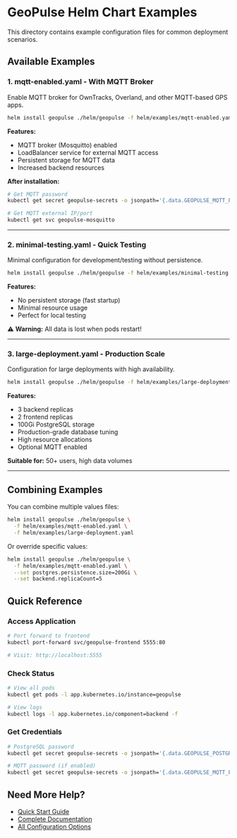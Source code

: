 # GeoPulse Helm Chart Examples

This directory contains example configuration files for common deployment scenarios.

## Available Examples

### 1. **mqtt-enabled.yaml** - With MQTT Broker

Enable MQTT broker for OwnTracks, Overland, and other MQTT-based GPS apps.

```bash
helm install geopulse ./helm/geopulse -f helm/examples/mqtt-enabled.yaml
```

**Features:**
- MQTT broker (Mosquitto) enabled
- LoadBalancer service for external MQTT access
- Persistent storage for MQTT data
- Increased backend resources

**After installation:**
```bash
# Get MQTT password
kubectl get secret geopulse-secrets -o jsonpath='{.data.GEOPULSE_MQTT_PASSWORD}' | base64 -d

# Get MQTT external IP/port
kubectl get svc geopulse-mosquitto
```

---

### 2. **minimal-testing.yaml** - Quick Testing

Minimal configuration for development/testing without persistence.

```bash
helm install geopulse ./helm/geopulse -f helm/examples/minimal-testing.yaml
```

**Features:**
- No persistent storage (fast startup)
- Minimal resource usage
- Perfect for local testing

⚠️ **Warning:** All data is lost when pods restart!

---

### 3. **large-deployment.yaml** - Production Scale

Configuration for large deployments with high availability.

```bash
helm install geopulse ./helm/geopulse -f helm/examples/large-deployment.yaml
```

**Features:**
- 3 backend replicas
- 2 frontend replicas
- 100Gi PostgreSQL storage
- Production-grade database tuning
- High resource allocations
- Optional MQTT enabled

**Suitable for:** 50+ users, high data volumes

---

## Combining Examples

You can combine multiple values files:

```bash
helm install geopulse ./helm/geopulse \
  -f helm/examples/mqtt-enabled.yaml \
  -f helm/examples/large-deployment.yaml
```

Or override specific values:

```bash
helm install geopulse ./helm/geopulse \
  -f helm/examples/mqtt-enabled.yaml \
  --set postgres.persistence.size=200Gi \
  --set backend.replicaCount=5
```

## Quick Reference

### Access Application

```bash
# Port forward to frontend
kubectl port-forward svc/geopulse-frontend 5555:80

# Visit: http://localhost:5555
```

### Check Status

```bash
# View all pods
kubectl get pods -l app.kubernetes.io/instance=geopulse

# View logs
kubectl logs -l app.kubernetes.io/component=backend -f
```

### Get Credentials

```bash
# PostgreSQL password
kubectl get secret geopulse-secrets -o jsonpath='{.data.GEOPULSE_POSTGRES_PASSWORD}' | base64 -d

# MQTT password (if enabled)
kubectl get secret geopulse-secrets -o jsonpath='{.data.GEOPULSE_MQTT_PASSWORD}' | base64 -d
```

## Need More Help?

- [Quick Start Guide](../QUICK_START.md)
- [Complete Documentation](../geopulse/README.md)
- [All Configuration Options](../geopulse/values.yaml)